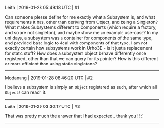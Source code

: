 Leith | 2019-01-28 05:49:18 UTC | #1

Can someone please define for me exactly what a Subsystem is, and what requirements it has, other than deriving from Object, and being a Singleton? What makes Subsystems different to Components (which require a factory, and so are not singleton), and maybe show me an example use-case?
In my uni days, a subsystem was a container for components of the same type, and provided base logic to deal with components of that type. I am not exactly certain how subsystems work in Urho3D - is it just a replacement for static stuff? How does a subsystem object behave differently once registered, other than that we can query for its pointer? How is this different or more efficient than using static singletons?

-------------------------

Modanung | 2019-01-28 08:46:20 UTC | #2

I believe a subsystem is simply an `Object` registered as such, after which all `Object`s can reach it.

-------------------------

Leith | 2019-01-29 03:30:17 UTC | #3

That was pretty much the answer that I had expected.. thank you !! :)

-------------------------

